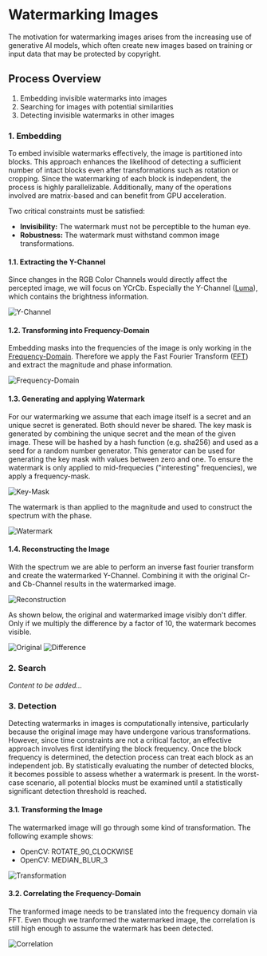 # Watermarking Images

The motivation for watermarking images arises from the increasing use of generative AI models, which often create new images based on training or input data that may be protected by copyright.

## Process Overview
1. Embedding invisible watermarks into images
2. Searching for images with potential similarities
3. Detecting invisible watermarks in other images

### 1. Embedding
To embed invisible watermarks effectively, the image is partitioned into blocks. This approach enhances the likelihood of detecting a sufficient number of intact blocks even after transformations such as rotation or cropping. Since the watermarking of each block is independent, the process is highly parallelizable. Additionally, many of the operations involved are matrix-based and can benefit from GPU acceleration.

Two critical constraints must be satisfied:
- **Invisibility:** The watermark must not be perceptible to the human eye.
- **Robustness:** The watermark must withstand common image transformations.

#### 1.1. Extracting the Y-Channel
Since changes in the RGB Color Channels would directly affect the percepted image, we will focus on YCrCb. Especially the Y-Channel ([Luma](https://en.wikipedia.org/wiki/Luma_(video))), which contains the brightness information.

![Y-Channel](https://github.com/tjarkpr/markdown-portfolio/blob/fb9ebf9750825ebf7da57ee5d1caf3216a309f3a/projects/images/watermarking/1-1.png?raw=true)

#### 1.2. Transforming into Frequency-Domain
Embedding masks into the frequencies of the image is only working in the [Frequency-Domain](https://en.wikipedia.org/wiki/Frequency_domain). Therefore we apply the Fast Fourier Transform ([FFT](https://en.wikipedia.org/wiki/Fast_Fourier_transform)) and extract the magnitude and phase information.

![Frequency-Domain](https://github.com/tjarkpr/markdown-portfolio/blob/fb9ebf9750825ebf7da57ee5d1caf3216a309f3a/projects/images/watermarking/1-2.png?raw=true)

#### 1.3. Generating and applying Watermark
For our watermarking we assume that each image itself is a secret and an unique secret is generated. Both should never be shared. The key mask is generated by combining the unique secret and the mean of the given image. These will be hashed by a hash function (e.g. sha256) and used as a seed for a random number generator. This generator can be used for generating the key mask with values between zero and one. To ensure the watermark is only applied to mid-frequecies ("interesting" frequencies), we apply a frequency-mask.

![Key-Mask](https://github.com/tjarkpr/markdown-portfolio/blob/fb9ebf9750825ebf7da57ee5d1caf3216a309f3a/projects/images/watermarking/1-3-1.png?raw=true)

The watermark is than applied to the magnitude and used to construct the spectrum with the phase.

![Watermark](https://github.com/tjarkpr/markdown-portfolio/blob/fb9ebf9750825ebf7da57ee5d1caf3216a309f3a/projects/images/watermarking/1-3-2.png?raw=true)

#### 1.4. Reconstructing the Image
With the spectrum we are able to perform an inverse fast fourier transform and create the watermarked Y-Channel. Combining it with the original Cr- and Cb-Channel results in the watermarked image.

![Reconstruction](https://github.com/tjarkpr/markdown-portfolio/blob/fb9ebf9750825ebf7da57ee5d1caf3216a309f3a/projects/images/watermarking/1-4-1.png?raw=true)

As shown below, the original and watermarked image visibly don't differ. Only if we multiply the difference by a factor of 10, the watermark becomes visible.

![Original](https://github.com/tjarkpr/markdown-portfolio/blob/fb9ebf9750825ebf7da57ee5d1caf3216a309f3a/projects/images/watermarking/1-4-2.png?raw=true)
![Difference](https://github.com/tjarkpr/markdown-portfolio/blob/fb9ebf9750825ebf7da57ee5d1caf3216a309f3a/projects/images/watermarking/1-4-3.png?raw=true)

### 2. Search
*Content to be added...*

### 3. Detection
Detecting watermarks in images is computationally intensive, particularly because the original image may have undergone various transformations. However, since time constraints are not a critical factor, an effective approach involves first identifying the block frequency. Once the block frequency is determined, the detection process can treat each block as an independent job. By statistically evaluating the number of detected blocks, it becomes possible to assess whether a watermark is present. In the worst-case scenario, all potential blocks must be examined until a statistically significant detection threshold is reached.

#### 3.1. Transforming the Image
The watermarked image will go through some kind of transformation. The following example shows:
- OpenCV: ROTATE_90_CLOCKWISE
- OpenCV: MEDIAN_BLUR_3

![Transformation](https://github.com/tjarkpr/markdown-portfolio/blob/fb9ebf9750825ebf7da57ee5d1caf3216a309f3a/projects/images/watermarking/3-1.png?raw=true)

#### 3.2. Correlating the Frequency-Domain
The tranformed image needs to be translated into the frequency domain via FFT. Even though we tranformed the watermarked image, the correlation is still high enough to assume the watermark has been detected.

![Correlation](https://github.com/tjarkpr/markdown-portfolio/blob/fb9ebf9750825ebf7da57ee5d1caf3216a309f3a/projects/images/watermarking/3-2.png?raw=true)